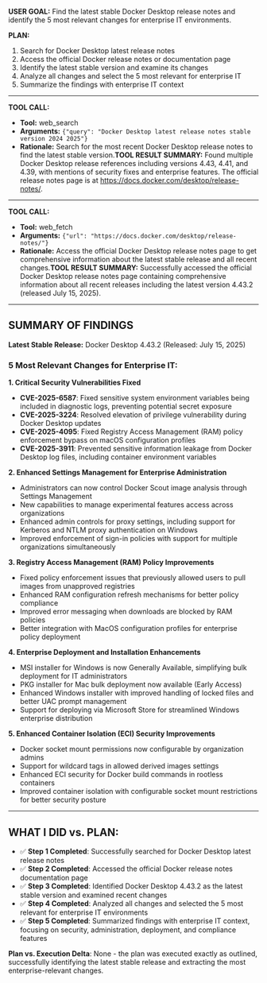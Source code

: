 **USER GOAL:** Find the latest stable Docker Desktop release notes and identify the 5 most relevant changes for enterprise IT environments.

**PLAN:**
1. Search for Docker Desktop latest release notes
2. Access the official Docker release notes or documentation page
3. Identify the latest stable version and examine its changes
4. Analyze all changes and select the 5 most relevant for enterprise IT
5. Summarize the findings with enterprise IT context

---

**TOOL CALL:**
- **Tool:** web_search
- **Arguments:** `{"query": "Docker Desktop latest release notes stable version 2024 2025"}`
- **Rationale:** Search for the most recent Docker Desktop release notes to find the latest stable version.**TOOL RESULT SUMMARY:** Found multiple Docker Desktop release references including versions 4.43, 4.41, and 4.39, with mentions of security fixes and enterprise features. The official release notes page is at https://docs.docker.com/desktop/release-notes/.

---

**TOOL CALL:**
- **Tool:** web_fetch  
- **Arguments:** `{"url": "https://docs.docker.com/desktop/release-notes/"}`
- **Rationale:** Access the official Docker Desktop release notes page to get comprehensive information about the latest stable release and all recent changes.**TOOL RESULT SUMMARY:** Successfully accessed the official Docker Desktop release notes page containing comprehensive information about all recent releases including the latest version 4.43.2 (released July 15, 2025).

---

## SUMMARY OF FINDINGS

**Latest Stable Release:** Docker Desktop 4.43.2 (Released: July 15, 2025)

### 5 Most Relevant Changes for Enterprise IT:

**1. Critical Security Vulnerabilities Fixed**
- **CVE-2025-6587**: Fixed sensitive system environment variables being included in diagnostic logs, preventing potential secret exposure
- **CVE-2025-3224**: Resolved elevation of privilege vulnerability during Docker Desktop updates
- **CVE-2025-4095**: Fixed Registry Access Management (RAM) policy enforcement bypass on macOS configuration profiles
- **CVE-2025-3911**: Prevented sensitive information leakage from Docker Desktop log files, including container environment variables

**2. Enhanced Settings Management for Enterprise Administration**
- Administrators can now control Docker Scout image analysis through Settings Management
- New capabilities to manage experimental features access across organizations  
- Enhanced admin controls for proxy settings, including support for Kerberos and NTLM proxy authentication on Windows
- Improved enforcement of sign-in policies with support for multiple organizations simultaneously

**3. Registry Access Management (RAM) Policy Improvements**
- Fixed policy enforcement issues that previously allowed users to pull images from unapproved registries
- Enhanced RAM configuration refresh mechanisms for better policy compliance
- Improved error messaging when downloads are blocked by RAM policies
- Better integration with MacOS configuration profiles for enterprise policy deployment

**4. Enterprise Deployment and Installation Enhancements**  
- MSI installer for Windows is now Generally Available, simplifying bulk deployment for IT administrators
- PKG installer for Mac bulk deployment now available (Early Access)
- Enhanced Windows installer with improved handling of locked files and better UAC prompt management
- Support for deploying via Microsoft Store for streamlined Windows enterprise distribution

**5. Enhanced Container Isolation (ECI) Security Improvements**
- Docker socket mount permissions now configurable by organization admins
- Support for wildcard tags in allowed derived images settings
- Enhanced ECI security for Docker build commands in rootless containers
- Improved container isolation with configurable socket mount restrictions for better security posture

---

## WHAT I DID vs. PLAN:
- ✅ **Step 1 Completed**: Successfully searched for Docker Desktop latest release notes
- ✅ **Step 2 Completed**: Accessed the official Docker release notes documentation page  
- ✅ **Step 3 Completed**: Identified Docker Desktop 4.43.2 as the latest stable version and examined recent changes
- ✅ **Step 4 Completed**: Analyzed all changes and selected the 5 most relevant for enterprise IT environments
- ✅ **Step 5 Completed**: Summarized findings with enterprise IT context, focusing on security, administration, deployment, and compliance features

**Plan vs. Execution Delta**: None - the plan was executed exactly as outlined, successfully identifying the latest stable release and extracting the most enterprise-relevant changes.